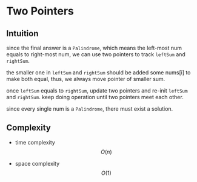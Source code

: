 # Two Pointers

## Intuition

since the final answer is a `Palindrome`, which means the left-most num equals to right-most num, we can use two pointers to track `leftSum` and `rightSum`.

the smaller one in `leftSum` and `rightSum` should be added some nums[i] to make both equal, thus, we always move pointer of smaller sum.

once `leftSum` equals to `rightSum`, update two pointers and re-init `leftSum` and `rightSum`. keep doing operation until two pointers meet each other.

since every single num is a `Palindrome`, there must exist a solution.

## Complexity

- time complexity
$$O(n)$$

- space complexity
$$O(1)$$